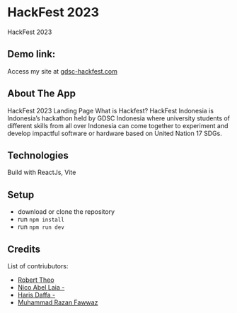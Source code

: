 # HackFest 2023
HackFest 2023

## Demo link:
Access my site at [gdsc-hackfest.com](https://gdsc-hackfest.com/)

## About The App
HackFest 2023 Landing Page
What is Hackfest?
HackFest Indonesia is Indonesia’s hackathon held by GDSC Indonesia where university students of different skills from all over Indonesia can come together to experiment and develop impactful software or hardware based on United Nation 17 SDGs.

## Technologies
Build with ReactJs, Vite

## Setup
- download or clone the repository
- run `npm install`
- run `npm run dev`



## Credits
List of contriubutors:
- [Robert Theo](https://www.linkedin.com/in/robertheo-rt/)
- [Nico Abel Laia - ](https://www.linkedin.com/in/nicoabellaia/)
- [Haris Daffa - ](http://linkedin.com/in/haris-daffa)
- [Muhammad Razan Fawwaz](https://www.linkedin.com/in/razanfawwaz/)
